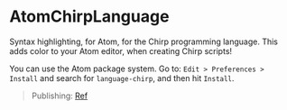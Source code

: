 # AtomChirpLanguage
Syntax highlighting, for Atom, for the Chirp programming language. This adds color to
your Atom editor, when creating Chirp scripts!

You can use the Atom package system. Go to: `Edit > Preferences > Install` and search for `language-chirp`, and then hit `Install`.

> Publishing: [Ref](https://flight-manual.atom.io/hacking-atom/sections/publishing/)
